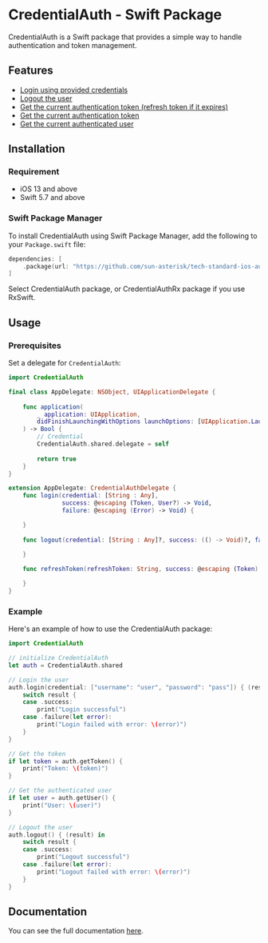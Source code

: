 # CredentialAuth - Swift Package

CredentialAuth is a Swift package that provides a simple way to handle authentication and token management.

## Features

- [Login using provided credentials](https://github.com/sun-asterisk/tech-standard-ios-auth/wiki/CredentialAuth#login-using-provided-credentials)
- [Logout the user](https://github.com/sun-asterisk/tech-standard-ios-auth/wiki/CredentialAuth#logout-the-user)
- [Get the current authentication token (refresh token if it expires)](https://github.com/sun-asterisk/tech-standard-ios-auth/wiki/CredentialAuth#get-the-current-authentication-token-refresh-token-if-it-expires)
- [Get the current authentication token](https://github.com/sun-asterisk/tech-standard-ios-auth/wiki/CredentialAuth#get-the-current-authentication-token)
- [Get the current authenticated user](https://github.com/sun-asterisk/tech-standard-ios-auth/wiki/CredentialAuth#get-the-current-authenticated-user)

## Installation

### Requirement

- iOS 13 and above
- Swift 5.7 and above

### Swift Package Manager

To install CredentialAuth using Swift Package Manager, add the following to your `Package.swift` file:

```Swift
dependencies: [
    .package(url: "https://github.com/sun-asterisk/tech-standard-ios-auth", from: "1.0.0")
]
```

Select CredentialAuth package, or CredentialAuthRx package if you use RxSwift.

## Usage

### Prerequisites

Set a delegate for `CredentialAuth`:

```Swift
import CredentialAuth

final class AppDelegate: NSObject, UIApplicationDelegate {
    
    func application(
        _ application: UIApplication,
        didFinishLaunchingWithOptions launchOptions: [UIApplication.LaunchOptionsKey: Any]? = nil
    ) -> Bool {
        // Credential
        CredentialAuth.shared.delegate = self
        
        return true
    }
}

extension AppDelegate: CredentialAuthDelegate {
    func login(credential: [String : Any],
               success: @escaping (Token, User?) -> Void,
               failure: @escaping (Error) -> Void) {

    }
    
    func logout(credential: [String : Any]?, success: (() -> Void)?, failure: ((Error) -> Void)?) {

    }
    
    func refreshToken(refreshToken: String, success: @escaping (Token) -> Void, failure: @escaping (Error) -> Void) {

    }
}
```

### Example

Here's an example of how to use the CredentialAuth package:

```Swift
import CredentialAuth

// initialize CredentialAuth
let auth = CredentialAuth.shared

// Login the user
auth.login(credential: ["username": "user", "password": "pass"]) { (result) in
    switch result {
    case .success:
        print("Login successful")
    case .failure(let error):
        print("Login failed with error: \(error)")
    }
}

// Get the token
if let token = auth.getToken() {
    print("Token: \(token)")
}

// Get the authenticated user
if let user = auth.getUser() {
    print("User: \(user)")
}

// Logout the user
auth.logout() { (result) in
    switch result {
    case .success:
        print("Logout successful")
    case .failure(let error):
        print("Logout failed with error: \(error)")
    }
}
```

## Documentation

You can see the full documentation [here](https://github.com/sun-asterisk/tech-standard-ios-auth/wiki/CredentialAuth).
